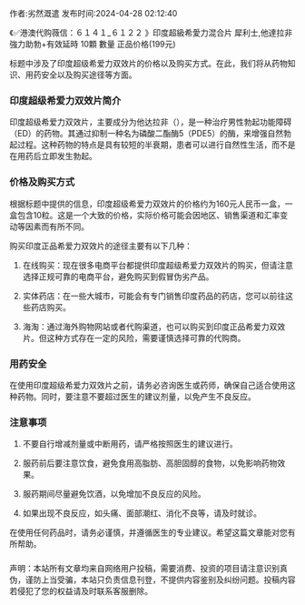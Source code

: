 <p>作者:劣然溉遣 发布时间:2024-04-28 02:12:40</p>
<p>《✅港澳代购薇信：６１４１_６１２２ 》印度超級希愛力混合片 犀利士,他達拉非 強力助勃+有效延時 10顆 數量 正品价格(199元) </p>
									<p></p><p>标题中涉及了印度超级希爱力双效片的价格以及购买方式。在此，我们将从药物知识、用药安全以及购买途径等方面。</p><h3 style>印度超级希爱力双效片简介</h3><p>印度超级希爱力双效片，主要成分为他达拉非（），是一种治疗男性勃起功能障碍（ED）的药物。其通过抑制一种名为磷酸二酯酶5（PDE5）的酶，来增强自然勃起过程。这种药物的特点是具有较短的半衰期，患者可以进行自然性生活，而不是在用药后立即发生勃起。</p><h3 style></h3><h3 style>价格及购买方式</h3><p>根据标题中提供的信息，印度超级希爱力双效片的价格约为160元人民币一盒，一盒包含10粒。这是一个大致的价格，实际价格可能会因地区、销售渠道和汇率变动等因素而有所不同。</p><p>购买印度正品希爱力双效片的途径主要有以下几种：</p><ol style class><li><p>在线购买：现在很多电商平台都提供印度超级希爱力双效片的购买，但请注意选择正规可靠的电商平台，避免购买到假冒伪劣产品。</p></li><li><p>实体药店：在一些大城市，可能会有专门销售印度药品的药店，您可以前往这些药店购买。</p></li><li><p>海淘：通过海外购物网站或者代购渠道，也可以购买到印度正品希爱力双效片。但这种方式存在一定的风险，需要谨慎选择可靠的代购商。</p></li></ol><h3 style>用药安全</h3><p>在使用印度超级希爱力双效片之前，请务必咨询医生或药师，确保自己适合使用这种药物。同时，要注意不要超过医生的建议剂量，以免产生不良反应。</p><h3 style></h3><h3 style>注意事项</h3><ol style class><li><p>不要自行增减剂量或中断用药，请严格按照医生的建议进行。</p></li><li><p>服药前后要注意饮食，避免食用高脂肪、高胆固醇的食物，以免影响药物效果。</p></li><li><p>服药期间尽量避免饮酒，以免增加不良反应的风险。</p></li><li><p>如果出现不良反应，如头痛、面部潮红、消化不良等，请及时就诊。</p></li></ol><p>在使用任何药品时，请务必谨慎，并遵循医生的专业建议。希望这篇文章能对您有所帮助。</p><h3 style></h3><p></p>				声明：本站所有文章均来自网络用户投稿，需要消费、投资的项目请注意识别真伪，谨防上当受骗，本站只负责信息刊登，不提供内容鉴别及纠纷问题。投稿内容若侵犯了您的权益请及时联系客服删除。				

